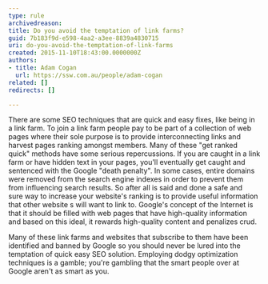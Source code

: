 ```yaml
---
type: rule
archivedreason: 
title: Do you avoid the temptation of link farms?
guid: 7b183f9d-e598-4aa2-a3ee-8839a4830715
uri: do-you-avoid-the-temptation-of-link-farms
created: 2015-11-10T18:43:00.0000000Z
authors:
- title: Adam Cogan
  url: https://ssw.com.au/people/adam-cogan
related: []
redirects: []

---
```


There are some SEO techniques that are quick and easy fixes, like being in a link farm. To join a link farm people pay to be part of a collection of web pages where their sole purpose is to provide interconnecting links and harvest pages ranking amongst members. Many of these "get ranked quick" methods have some serious repercussions. If you are caught in a link farm or have hidden text in your pages, you'll eventually get caught and sentenced with the Google "death penalty". In some cases, entire domains were removed from the search engine indexes in order to prevent them from influencing search results. So after all is said and done a safe and sure way to increase your website's ranking is to provide useful information that other website s will want to link to. Google's concept of the Internet is that it should be filled with web pages that have high-quality information and based on this ideal, it rewards high-quality content and penalizes crud.

<!--endintro-->
 Many of these link farms and websites that subscribe to them have been identified and banned by Google so you should never be lured into the temptation of quick easy SEO solution. Employing dodgy optimization techniques is a gamble; you're gambling that the smart people over at Google aren't as smart as you.
